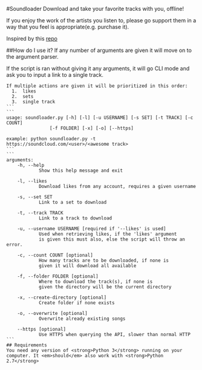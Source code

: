 #Soundloader
Download and take your favorite tracks with you, offline!

If you enjoy the work of the artists you listen to, please go support them in a way that you feel
is appropriate(e.g. purchase it).

Inspired by this <a href="https://github.com/013/Soundcloud-Downloader">repo</a>

##How do I use it?
If any number of arguments are given it will move on to the argument parser.

If the script is ran without giving it any arguments, it will go CLI mode and ask you to input a link to a single track.
````
If multiple actions are given it will be prioritized in this order:
  1.  likes  
  2.  sets  
  3.  single track    
```
```
usage: soundloader.py [-h] [-l] [-u USERNAME] [-s SET] [-t TRACK] [-c COUNT]
				[-f FOLDER] [-x] [-o] [--https]
                  
example: python soundloader.py -t https://soundcloud.com/<user>/<awesome track>
```
```
arguments:
	-h, --help            
			Show this help message and exit
			
	-l, --likes           
			Download likes from any account, requires a given username
			
	-s, --set SET     
			Link to a set to download
			
	-t, --track TRACK
			Link to a track to download
			
	-u, --username USERNAME [required if '--likes' is used]
			Used when retrieving likes, if the 'likes' argument 
			is given this must also, else the script will throw an error.
			
	-c, --count COUNT [optional]
			How many tracks are to be downloaded, if none is
			given it will download all available
			
	-f, --folder FOLDER [optional]
			Where to download the track(s), if none is 
			given the directory will be the current directory
			
	-x, --create-directory [optional]
			Create folder if none exists

	-o, --overwrite [optional]
			Overwrite already existing songs
	
	--https [optional]
			Use HTTPS when querying the API, slower than normal HTTP
```
## Requirements
You need any version of <strong>Python 3</strong> running on your computer. It <em>should</em> also work with <strong>Python 2.7</strong>
